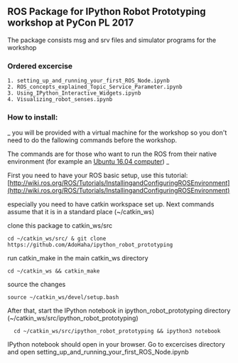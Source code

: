 ## ROS Package for IPython Robot Prototyping workshop at PyCon PL 2017

The package consists msg and srv files and simulator programs for the workshop


### Ordered excercise 


    1. setting_up_and_running_your_first_ROS_Node.ipynb
    2. ROS_concepts_explained_Topic_Service_Parameter.ipynb
    3. Using_IPython_Interactive_Widgets.ipynb
    4. Visualizing_robot_senses.ipynb


### How to install:

_ you will be provided with a virtual machine for the workshop so you don't need to do the fallowing commands before the workshop.

The commands are for those who want to run the ROS from their native environment (for example an [Ubuntu 16.04 computer](http://wiki.ros.org/kinetic/Installation/Ubuntu)) 
 _

First you need to have your ROS basic setup, use 
this tutorial: [http://wiki.ros.org/ROS/Tutorials/InstallingandConfiguringROSEnvironment](http://wiki.ros.org/ROS/Tutorials/InstallingandConfiguringROSEnvironment)

especially you need to have catkin workspace set up. Next commands assume that it is in a standard place (~/catkin_ws)


clone this package to catkin_ws/src

  ```
  cd ~/catkin_ws/src/ & git clone https://github.com/AdoHaha/ipython_robot_prototyping
  ```

run catkin_make in the main catkin_ws directory


  ```
  cd ~/catkin_ws && catkin_make
  ```
  
source the changes


  ```
  source ~/catkin_ws/devel/setup.bash
  ```
  
  After that, start the IPython notebook in ipython_robot_prototyping directory (~/catkin_ws/src/ipython_robot_prototyping)
  
  
  ```
    cd ~/catkin_ws/src/ipython_robot_prototyping && ipython3 notebook
  ```
  
  IPython notebook should open in your browser. Go to excercises directory and open setting_up_and_running_your_first_ROS_Node.ipynb
  
